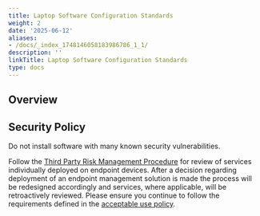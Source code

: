 ```yaml
---
title: Laptop Software Configuration Standards
weight: 2
date: '2025-06-12'
aliases:
- /docs/_index_1748146058183986786_1_1/
description: ''
linkTitle: Laptop Software Configuration Standards
type: docs
---
```


## Overview

## Security Policy

Do not install software with many known security vulnerabilities.

Follow the [Third Party Risk Management Procedure](/handbook/security/security-assurance/security-risk/third-party-risk-management/) for review of services individually deployed on endpoint devices. After a decision regarding deployment of an endpoint management solution is made the process will be redesigned accordingly and services, where applicable, will be retroactively reviewed. Please ensure you continue to follow the requirements defined in the [acceptable use policy](/handbook/people-group/acceptable-use-policy/).
